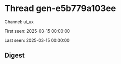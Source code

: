 # Thread gen-e5b779a103ee
Channel: ui_ux

First seen: 2025-03-15 00:00:00

Last seen: 2025-03-15 00:00:00

## Digest


